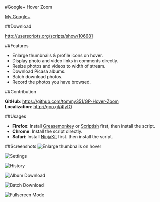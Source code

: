 #Google+ Hover Zoom

[My Google+]

[My Google+]: http://gplus.to/SkyArrow

##Download

<http://userscripts.org/scripts/show/106681>

##Features

* Enlarge thumbnails & profile icons on hover.
* Display photo and video links in comments directly.
* Resize photos and videos to width of stream.
* Download Picasa albums.
* Batch download photos.
* Record the photos you have browsed.

##Contribution

**GitHub**: <https://github.com/tommy351/GP-Hover-Zoom>   
**Localization**: <http://goo.gl/4IyfO>  

##Usages

* **Firefox**: Install [Greasemonkey] or [Scriptish] first, then install the script.
* **Chrome**: Install the script directly.
* **Safari**: Install [NinjaKit] first. then install the script.

[Greasemonkey]: https://addons.mozilla.org/firefox/addon/greasemonkey/
[Scriptish]: https://addons.mozilla.org/firefox/addon/scriptish/
[NinjaKit]: http://d.hatena.ne.jp/os0x/20100612/1276330696

##Screenshots
![Enlarge thumbnails on hover](https://lh6.googleusercontent.com/-88Qim359NXo/Tu1sqvDWK5I/AAAAAAAADkA/6Te2qZs5V2o/s0/%2525E8%25259E%2525A2%2525E5%2525B9%252595%2525E5%2525BF%2525AB%2525E7%252585%2525A7%2525202011-12-18%25252012.31.03.PNG)

![Settings](https://lh5.googleusercontent.com/-Niy78YTn-IU/Tu1rvCGH1CI/AAAAAAAADjg/9B4gc7nzA60/s0/settings.png)

![History](https://lh4.googleusercontent.com/-8_jCjsQLH0Y/Tu1rtf5FxSI/AAAAAAAADjU/YmMXW7lKLOA/s0/history.png)

![Album Download](https://lh6.googleusercontent.com/-Zotb8byArik/Tu1ruco3dyI/AAAAAAAADjc/iYY6FDEK8Qc/s0/album.png)

![Batch Download](https://lh4.googleusercontent.com/-3O4fUlLHFgo/Tu1rvDsi2vI/AAAAAAAADjo/ZXglR_PY888/s0/batchdownload.png)

![Fullscreen Mode](https://lh6.googleusercontent.com/-uc8q_ZrKokc/Tu1ruEKcO1I/AAAAAAAADjY/S14Kdik2W3s/s0/Google%25252B%2525202011-12-18%25252011-58-17.png)